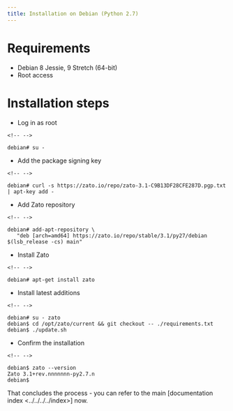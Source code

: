 ```yaml
---
title: Installation on Debian (Python 2.7)
---
```


Requirements
============

-   Debian 8 Jessie, 9 Stretch (64-bit)
-   Root access

Installation steps
==================

-   Log in as root

```{=html}
<!-- -->
```
    debian# su -

-   Add the package signing key

```{=html}
<!-- -->
```
    debian# curl -s https://zato.io/repo/zato-3.1-C9B13DF28CFE287D.pgp.txt | apt-key add -

-   Add Zato repository

```{=html}
<!-- -->
```
    debian# add-apt-repository \
       "deb [arch=amd64] https://zato.io/repo/stable/3.1/py27/debian $(lsb_release -cs) main"

-   Install Zato

```{=html}
<!-- -->
```
    debian# apt-get install zato

-   Install latest additions

```{=html}
<!-- -->
```
    debian# su - zato
    debian$ cd /opt/zato/current && git checkout -- ./requirements.txt
    debian$ ./update.sh

-   Confirm the installation

```{=html}
<!-- -->
```
    debian$ zato --version
    Zato 3.1+rev.nnnnnnn-py2.7.n
    debian$

That concludes the process - you can refer to the main
[documentation index \<../../../../index\>]
now.
